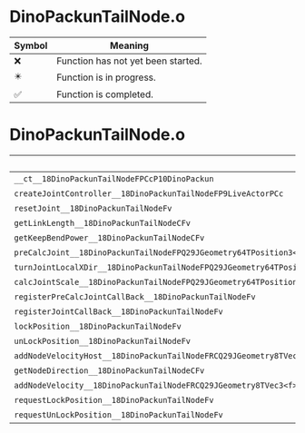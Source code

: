 # DinoPackunTailNode.o
| Symbol | Meaning 
| ------------- | ------------- 
| :x: | Function has not yet been started. 
| :eight_pointed_black_star: | Function is in progress. 
| :white_check_mark: | Function is completed. 


# DinoPackunTailNode.o
| Symbol | Decompiled? |
| ------------- | ------------- |
| `__ct__18DinoPackunTailNodeFPCcP10DinoPackun` | :x: |
| `createJointController__18DinoPackunTailNodeFP9LiveActorPCc` | :x: |
| `resetJoint__18DinoPackunTailNodeFv` | :x: |
| `getLinkLength__18DinoPackunTailNodeCFv` | :x: |
| `getKeepBendPower__18DinoPackunTailNodeCFv` | :x: |
| `preCalcJoint__18DinoPackunTailNodeFPQ29JGeometry64TPosition3<Q29JGeometry38TMatrix34<Q29JGeometry13SMatrix34C<f>>>RC19JointControllerInfo` | :x: |
| `turnJointLocalXDir__18DinoPackunTailNodeFPQ29JGeometry64TPosition3<Q29JGeometry38TMatrix34<Q29JGeometry13SMatrix34C<f>>>RC19JointControllerInfo` | :x: |
| `calcJointScale__18DinoPackunTailNodeFPQ29JGeometry64TPosition3<Q29JGeometry38TMatrix34<Q29JGeometry13SMatrix34C<f>>>RC19JointControllerInfo` | :x: |
| `registerPreCalcJointCallBack__18DinoPackunTailNodeFv` | :x: |
| `registerJointCallBack__18DinoPackunTailNodeFv` | :x: |
| `lockPosition__18DinoPackunTailNodeFv` | :x: |
| `unLockPosition__18DinoPackunTailNodeFv` | :x: |
| `addNodeVelocityHost__18DinoPackunTailNodeFRCQ29JGeometry8TVec3<f>` | :x: |
| `getNodeDirection__18DinoPackunTailNodeCFv` | :x: |
| `addNodeVelocity__18DinoPackunTailNodeFRCQ29JGeometry8TVec3<f>` | :x: |
| `requestLockPosition__18DinoPackunTailNodeFv` | :x: |
| `requestUnLockPosition__18DinoPackunTailNodeFv` | :x: |
